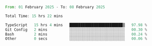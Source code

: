 <!--START_SECTION:waka-->

```rust
From: 01 February 2025 - To: 08 February 2025

Total Time: 15 hrs 22 mins

TypeScript   15 hrs 4 mins   ████████████████████████▒   97.98 %
Git Config   2 mins          ░░░░░░░░░░░░░░░░░░░░░░░░░   00.30 %
Bash         2 mins          ░░░░░░░░░░░░░░░░░░░░░░░░░   00.24 %
Other        0 secs          ░░░░░░░░░░░░░░░░░░░░░░░░░   00.06 %
```

<!--END_SECTION:waka-->
